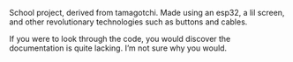 School project, derived from tamagotchi.
Made using an esp32, a lil screen, and other revolutionary technologies such as buttons and cables.

If you were to look through the code, you would discover the documentation is quite lacking. I’m not sure why you would.
